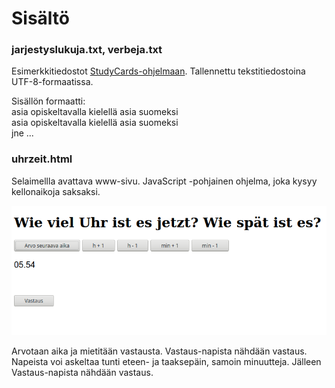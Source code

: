 # Sisältö

### jarjestyslukuja.txt, verbeja.txt

Esimerkkitiedostot [StudyCards-ohjelmaan](../studycards). Tallennettu tekstitiedostoina UTF-8-formaatissa.  

Sisällön formaatti:  
asia opiskeltavalla kielellä <TAB> asia suomeksi <ENTER>  
asia opiskeltavalla kielellä <TAB> asia suomeksi <ENTER>  
jne ...

### uhrzeit.html

Selaimellla avattava www-sivu. JavaScript -pohjainen ohjelma, joka kysyy kellonaikoja saksaksi.

![uhrzeit.png](./uhrzeit.png "Die Uhrzeiten")

Arvotaan aika ja mietitään vastausta. Vastaus-napista nähdään vastaus. 
Napeista voi askeltaa tunti eteen- ja taaksepäin, samoin minuutteja. Jälleen Vastaus-napista nähdään vastaus.

